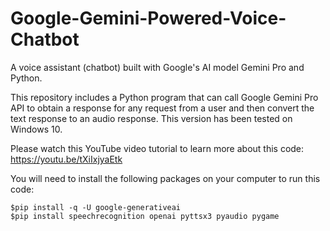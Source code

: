 # Google-Gemini-Powered-Voice-Chatbot
A voice assistant (chatbot) built with Google's AI model Gemini Pro and Python. 

This repository includes a Python program that can call Google Gemini Pro API to obtain a response for any request from a user and then convert the text response to an audio response. This version has been tested on Windows 10.

Please watch this YouTube video tutorial to learn more about this code:    
https://youtu.be/tXiIxjyaEtk    

You will need to install the following packages on your computer to run this code:

```console
$pip install -q -U google-generativeai    
$pip install speechrecognition openai pyttsx3 pyaudio pygame
```
